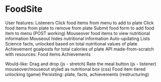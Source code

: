 # FoodSite
User features:
    Listeners
        Click food items from menu to add to plate
        Click food items from plate to remove from plate
        Submit food form to add food item to menu (POST working)
        Mouseover food items to view nutritional information
            Mouseout hides nutritional information
    Auto-updating Lists
        Science facts, unlocked based on total nutritional values of plate
        Achievement goalposts for total calories of plate 
    API made-from-scratch with resources:
        Food items
        Achievements

Would-like:
    Drag and drop (js - stretch)
    Rate the meal button (js - listener)
    mouseover/mouseout styled as nutritional box (css)
    Food item tiered unlocking (game)
    Persisting: plate, facts, achievements (restructuring)
